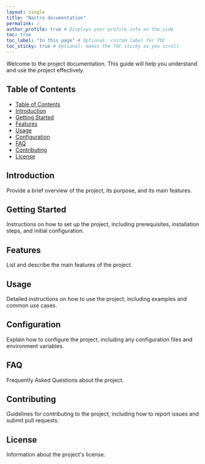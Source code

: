 ```yaml
---
layout: single
title: "Nastro documentation"
permalink: /
author_profile: true # Displays your profile info on the side
toc: true
toc_label: "In this page" # Optional: custom label for TOC
toc_sticky: true # Optional: makes the TOC sticky as you scroll
---
```


Welcome to the project documentation. This guide will help you understand and use the project effectively.

## Table of Contents

- [Table of Contents](#table-of-contents)
- [Introduction](#introduction)
- [Getting Started](#getting-started)
- [Features](#features)
- [Usage](#usage)
- [Configuration](#configuration)
- [FAQ](#faq)
- [Contributing](#contributing)
- [License](#license)

## Introduction

Provide a brief overview of the project, its purpose, and its main features.

## Getting Started

Instructions on how to set up the project, including prerequisites, installation steps, and initial configuration.

## Features

List and describe the main features of the project.

## Usage

Detailed instructions on how to use the project, including examples and common use cases.

## Configuration

Explain how to configure the project, including any configuration files and environment variables.

## FAQ

Frequently Asked Questions about the project.

## Contributing

Guidelines for contributing to the project, including how to report issues and submit pull requests.

## License

Information about the project's license.
